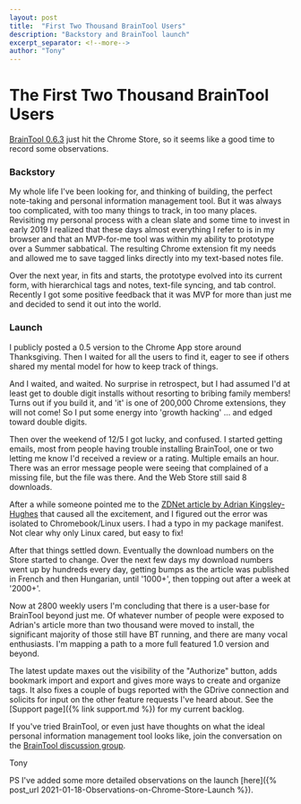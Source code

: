 ```yaml
---
layout: post
title:  "First Two Thousand BrainTool Users"
description: "Backstory and BrainTool launch"
excerpt_separator: <!--more-->
author: "Tony"
---
```


# The First Two Thousand BrainTool Users

[BrainTool 0.6.3](https://chrome.google.com/webstore/detail/braintool/fialfmcgpibjgdoeodaondepigiiddio) just hit the Chrome Store, so it seems like a good time to record some observations. 
### Backstory
My whole life I've been looking for, and thinking of building, the perfect note-taking and personal information management tool. But it was always too complicated, with too many things to track, in too many places. Revisiting my personal process with a clean slate and some time to invest in early 2019 I realized that these days almost everything I refer to is in my browser and that an MVP-for-me tool was within my ability to prototype over a Summer sabbatical. <!--more-->The resulting Chrome extension fit my needs and allowed me to save tagged links directly into my text-based notes file.

Over the next year, in fits and starts, the prototype evolved into its current form, with hierarchical tags and notes, text-file syncing, and tab control. Recently I got some positive feedback that it was MVP for more than just me and decided to send it out into the world.

### Launch
I publicly posted a 0.5 version to the Chrome App store around Thanksgiving. Then I waited for all the users to find it, eager to see if others shared my mental model for how to keep track of things.

And I waited, and waited. No surprise in retrospect, but I had assumed I'd at least get to double digit installs without resorting to bribing family members! Turns out if you build it, and 'it' is one of 200,000 Chrome extensions, they will not come! So I put some energy into 'growth hacking' ... and edged toward double digits.

Then over the weekend of 12/5 I got lucky, and confused. I started getting emails, most from people having trouble installing BrainTool, one or two letting me know I'd received a review or a rating. Multiple emails an hour. There was an error message people were seeing that complained of a missing file, but the file was there. And the Web Store still said 8 downloads. 

After a while someone pointed me to the [ZDNet article by Adrian Kingsley-Hughes](https://www.zdnet.com/article/every-google-chrome-user-should-try-this/) that caused all the excitement, and I figured out the error was isolated to Chromebook/Linux users. I had a typo in my package manifest. Not clear why only Linux cared, but easy to fix!

After that things settled down. Eventually the download numbers on the Store started to change. Over the next few days my download numbers went up by hundreds every day, getting bumps as the article was published in French and then Hungarian, until '1000+', then topping out after a week at '2000+'.

Now at 2800 weekly users I'm concluding that there is a user-base for BrainTool beyond just me. Of whatever number of people were exposed to Adrian's article more than two thousand were moved to install, the significant majority of those still have BT running, and there are many vocal enthusiasts. I'm mapping a path to a more full featured 1.0 version and beyond.

The latest update maxes out the visibility of the "Authorize" button, adds bookmark import and export and gives more ways to create and organize tags. It also fixes a couple of bugs reported with the GDrive connection and solicits for input on the other feature requests I've heard about. See the [Support page]({% link support.md %}) for my current backlog.

If you've tried BrainTool, or even just have thoughts on what the ideal personal information management tool looks like, join the conversation on the [BrainTool discussion group](https://groups.google.com/u/2/g/braintool-discussion).

Tony

PS I've added some more detailed observations on the launch [here]({% post_url 2021-01-18-Observations-on-Chrome-Store-Launch %}).
